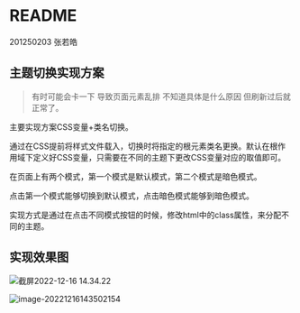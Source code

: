 # README

201250203 张若皓

## 主题切换实现方案

> 有时可能会卡一下 导致页面元素乱排 不知道具体是什么原因 但刷新过后就正常了。

主要实现方案CSS变量+类名切换。

通过在CSS提前将样式文件载入，切换时将指定的根元素类名更换。默认在根作用域下定义好CSS变量，只需要在不同的主题下更改CSS变量对应的取值即可。

在页面上有两个模式，第一个模式是默认模式，第二个模式是暗色模式。

点击第一个模式能够切换到默认模式，点击暗色模式能够到暗色模式。

实现方式是通过在点击不同模式按钮的时候，修改html中的class属性，来分配不同的主题。

## 实现效果图

![截屏2022-12-16 14.34.22](https://typora-tes.oss-cn-shanghai.aliyuncs.com/uPic/20221216143436%E6%88%AA%E5%B1%8F2022-12-16%2014.34.22.png)

![image-20221216143502154](https://typora-tes.oss-cn-shanghai.aliyuncs.com/uPic/20221216143502image-20221216143502154.png)